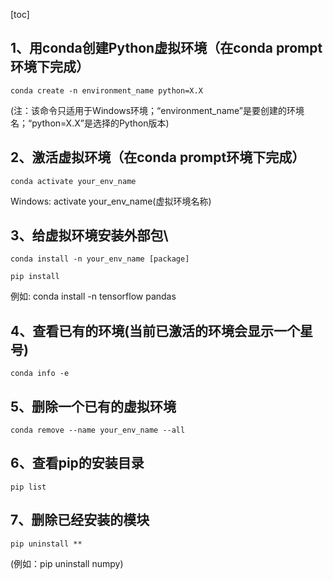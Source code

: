 [toc]
## 1、用conda创建Python虚拟环境（在conda prompt环境下完成）
```
conda create -n environment_name python=X.X
```
(注：该命令只适用于Windows环境；“environment_name”是要创建的环境名；“python=X.X”是选择的Python版本)

## 2、激活虚拟环境（在conda prompt环境下完成）
```
conda activate your_env_name
```
Windows: activate your_env_name(虚拟环境名称)

## 3、给虚拟环境安装外部包\
```
conda install -n your_env_name [package]

pip install
```
例如: conda install -n tensorflow pandas

## 4、查看已有的环境(当前已激活的环境会显示一个星号)
```
conda info -e
```

## 5、删除一个已有的虚拟环境
```
conda remove --name your_env_name --all
```
## 6、查看pip的安装目录
```
pip list
```

## 7、删除已经安装的模块
```
pip uninstall **
```
(例如：pip uninstall numpy)
